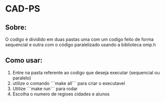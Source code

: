 # CAD-PS
## Sobre:
O codigo é dividido em duas pastas uma com um codigo feito de forma sequencial e outra com o código paralelizado usando a biblioteca omp.h

## Como usar:
1. Entre na pasta referente ao codigo que deseja executar (sequencial ou paralelo)
2. utilize o comando ´´´make all´´´ para criar o executavel
3. Utilize ´´´make run´´´ para rodar
4. Escolha o numero de regioes cidades e alunos
